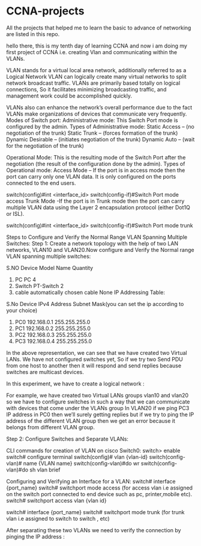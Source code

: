 # CCNA-projects
All the projects that helped me to learn the basic to advance of networking are listed in this repo.


hello there, this is my tenth day of learning CCNA and now i am doing my first project of CCNA i.e. creating Vlan and communicating within the VLANs.

VLAN stands for a virtual local area network, additionally referred to as a Logical Network VLAN can logically create many virtual networks to split network broadcast traffic. VLANs are primarily based totally on logical connections, So it facilitates minimizing broadcasting traffic, and management work could be accomplished quickly.

VLANs also can enhance the network’s overall performance due to the fact VLANs make organizations of devices that communicate very frequently.
Modes of Switch port: 
Administrative mode: 
This Switch Port mode is configured by the admin.
Types of Administrative mode: 
Static Access – (no negotiation of the trunk)
Static Trunk – (forces formation of the trunk)
Dynamic Desirable – (initiates negotiation of the trunk)
Dynamic Auto – (wait for the negotiation of the trunk)

Operational Mode: 
This is the resulting mode of the Switch Port after the negotiation (the result of the configuration done by the admin).
Types of Operational mode:
Access Mode – If the port is in access mode then the port can carry only one VLAN data. It is only configured on the ports connected to the end users.

switch(config)#int <interface_id>
switch(config-if)#Switch Port mode access
Trunk Mode -If the port is in Trunk mode then the port can carry multiple VLAN data using the Layer 2 encapsulation protocol (either Dot1Q or ISL).

switch(config)#int <interface_id>
switch(config-if)#Switch Port mode trunk



Steps to Configure and Verify the Normal Range VLAN Spanning Multiple Switches:
Step 1: Create a network topology with the help of two LAN networks, VLAN10 and VLAN20.Now configure and Verify the Normal range VLAN spanning multiple switches:

S.NO	Device 	Model Name	Quantity
1.	PC	PC	4
2.	Switch	PT-Switch	2
3.	cable	automatically chosen cable	None
IP Addressing Table:

S.No	Device	IPv4 Address	Subnet Mask(you can set the ip according to your choice)
1.	PC0	192.168.0.1	255.255.255.0
2.	PC1	192.168.0.2	255.255.255.0
3.	PC2	192.168.0.3	255.255.255.0
4.	PC3	192.168.0.4	255.255.255.0

In the above representation, we can see that we have created two Virtual LANs. We have not configured switches yet, So if we try two Send PDU from one host to another then it will respond and send replies because switches are multicast devices.

In this experiment, we have to create a logical network :

For example, we have created two Virtual LANs groups vlan10 and vlan20 so we have to configure switches in such a way that we can communicate with devices that come under the VLANs group In VLAN20 if we ping PC3 IP address in PC0 then we’ll surely getting replies but if we try to ping the IP address of the different VLAN group then we get an error because it belongs from different VLAN group.

Step 2: Configure Switches and Separate VLANs:

CLI commands for creation of VLAN on cisco Switch0:
switch> enable
switch# configure terminal
switch(config)# vlan {vlan-id}
switch(config-vlan)# name {VLAN name}
switch(config-vlan)#do wr
switch(config-vlan)#do sh vlan brief

Configuring and Verifying an Interface for a VLAN:
switch# interface {port_name}
switch# switchport mode access (for access vlan i.e assigned on the switch port connected to end device such as pc, printer,mobile etc).
switch# switchport access vlan {vlan id}

switch# interface {port_name}
switch# switchport mode trunk (for trunk vlan i.e assigned to switch to switch , etc)


After separating these two VLANs we need to verify the connection by pinging the IP address :






